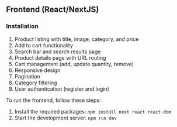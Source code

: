 
## Frontend (React/NextJS)

### Installation

1. Product listing with title, image, category, and price
2. Add to cart functionality
3. Search bar and search results page
4. Product details page with URL routing
5. Cart management (add, update quantity, remove)
6. Responsive design
7. Pagination
8. Category filtering
9. User authentication (register and login)


To run the frontend, follow these steps:

1. Install the required packages: `npm install next react react-dom`
2. Start the development server: `npm run dev`





